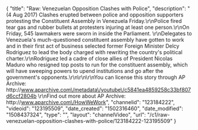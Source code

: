 {
    "title": "Raw: Venezuelan Opposition Clashes with Police",
    "description": "(4 Aug 2017) Clashes erupted between police and opposition supporters protesting the Constituent Assembly in Venezuela Friday.\r\nPolice fired tear gas and rubber bullets at protesters injuring at least one person.\r\nOn Friday, 545 lawmakers were sworn in inside the Parliament. \r\nDelegates to Venezuela's much-questioned constituent assembly have gotten to work and in their first act of business selected former Foreign Minister Delcy Rodriguez to lead the body charged with rewriting the country's political charter.\r\nRodriguez led a cadre of close allies of President Nicolas Maduro who resigned top posts to run for the constituent assembly, which will have sweeping powers to upend institutions and go after the government's opponents.\r\n\r\n\r\nYou can license this story through AP Archive: http:\/\/www.aparchive.com\/metadata\/youtube\/c5841ea4859258c33bf807d6ccf2804b \r\nFind out more about AP Archive: http:\/\/www.aparchive.com\/HowWeWork",
    "channelid": "123184222",
    "videoid": "123195509",
    "date_created": "1502316460",
    "date_modified": "1508437324",
    "type": "",
    "layout": "channelVideo",
    "url": "\/c1\/raw-venezuelan-opposition-clashes-with-police\/123184222-123195509"
}